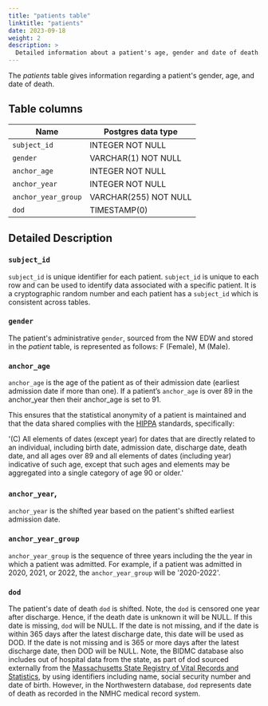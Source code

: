 ```yaml
---
title: "patients table"
linktitle: "patients"
date: 2023-09-18
weight: 2
description: >
  Detailed information about a patient's age, gender and date of death.
---
```

The *patients* table gives information regarding a patient's gender, age, and date of death. 

## Table columns

Name | Postgres data type
---- | ----
`subject_id` | INTEGER NOT NULL
`gender` | VARCHAR(1) NOT NULL
`anchor_age` | INTEGER NOT NULL
`anchor_year` | INTEGER NOT NULL
`anchor_year_group` | VARCHAR(255) NOT NULL
`dod` | TIMESTAMP(0)

## Detailed Description

### `subject_id`

`subject_id` is unique identifier for each patient. `subject_id` is unique to each row and can be used to identify data associated with a specific patient. It is a cryptographic random number and each patient has a `subject_id` which is consistent across tables.

### `gender`

The patient's administrative `gender`, sourced from the NW EDW and stored in the *patient* table, is represented as follows: F (Female), M (Male). 

### `anchor_age`

`anchor_age` is the age of the patient as of their admission date (earliest admission date if more than one). If a patient’s `anchor_age` is over 89 in the anchor_year then their anchor_age is set to 91. 

This ensures that the statistical anonymity of a patient is maintained and that the  data shared complies with the [HIPPA](https://www.hhs.gov/hipaa/for-professionals/privacy/special-topics/de-identification/index.html) standards, specifically:

'(C) All elements of dates (except year) for dates that are directly related to an individual, including birth date, admission date, discharge date, death date, and all ages over 89 and all elements of dates (including year) indicative of such age, except that such ages and elements may be aggregated into a single category of age 90 or older.'

### `anchor_year`,
`anchor_year` is the shifted year based on the patient's shifted earliest admission date.

### `anchor_year_group`

`anchor_year_group` is the sequence of three years including the the year in which a patient was admitted. For example, if a patient was admitted in 2020, 2021, or 2022,  the `anchor_year_group` will be '2020-2022'.

### `dod`

The patient's date of death `dod` is shifted. Note, the `dod` is censored one year after discharge. Hence, if the death date is unknown it will be NULL.  If this date is missing, `dod` will be NULL. If the date is not missing, and if the date is within 365 days after the latest discharge date, this date will be used as DOD. If the date is not missing and is 365 or more days after the latest discharge date, then DOD will be NULL.
Note, the BIDMC database also includes out of hospital data from the state, as part of dod sourced externally from the [Massachusetts State Registry of Vital Records and Statistics](https://www.mass.gov/orgs/registry-of-vital-records-and-statistics), by using identifiers including name, social security number and date of birth. However, in the Northwestern database, `dod` represents date of death as recorded in the NMHC medical record system.

